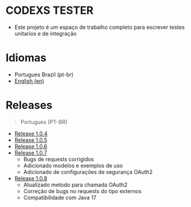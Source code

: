 # CODEXS TESTER
- Este projeto é um espaço de trabalho completo para escrever testes unitarios e de integração


# Idiomas

- Portugues Brazil (pt-br)
- <a href="README-EN.md">English (en)</a>


# Releases

> Portugues (PT-BR)

- <a href="data/pt-br/RELEASE_1.0.4.md">Release 1.0.4</a>
- <a href="data/pt-br/RELEASE_1.0.5.md">Release 1.0.5</a>
- <a href="data/pt-br/RELEASE_1.0.6.md">Release 1.0.6</a>
- <a href="data/pt-br/RELEASE_1.0.7.md">Release 1.0.7</a>
  - Bugs de requests corrigidos
  - Adicionado modelos e exemplos de uso
  - Adicionado de configurações de segurança OAuth2
- <a href="data/pt-br/RELEASE_1.0.8.md">Release 1.0.8</a>
  - Atualizado metodo para chamada OAuth2
  - Correção de bugs no requests do tipo externos
  - Compatibilidade com Java 17
